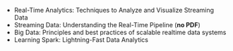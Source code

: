 - Real-Time Analytics: Techniques to Analyze and Visualize Streaming Data
- Streaming Data: Understanding the Real-Time Pipeline (__no PDF__)
- Big Data: Principles and best practices of scalable realtime data systems
- Learning Spark: Lightning-Fast Data Analytics

